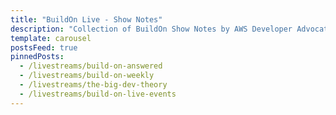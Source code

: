 ```yaml
---
title: "BuildOn Live - Show Notes"
description: "Collection of BuildOn Show Notes by AWS Developer Advocates"
template: carousel
postsFeed: true
pinnedPosts:
  - /livestreams/build-on-answered
  - /livestreams/build-on-weekly
  - /livestreams/the-big-dev-theory
  - /livestreams/build-on-live-events
---
```

